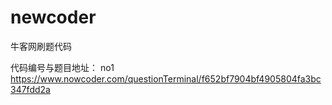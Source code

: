 # newcoder
牛客网刷题代码

代码编号与题目地址：
no1 https://www.nowcoder.com/questionTerminal/f652bf7904bf4905804fa3bc347fdd2a
